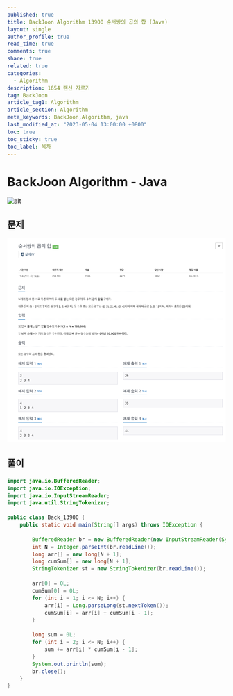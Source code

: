 ```yaml
---
published: true
title: BackJoon Algorithm 13900 순서쌍의 곱의 합 (Java)
layout: single
author_profile: true
read_time: true
comments: true
share: true
related: true
categories:
  - Algorithm
description: 1654 랜선 자르기
tag: BackJoon
article_tag1: Algorithm
article_section: Algorithm
meta_keywords: BackJoon,Algorithm, java
last_modified_at: "2023-05-04 13:00:00 +0800"
toc: true
toc_sticky: true
toc_label: 목차
---
```


# BackJoon Algorithm - Java

![alt](https://d2gd6pc034wcta.cloudfront.net/images/logo@2x.png)

## 문제

![alt](/assets/images/post/Algorithm/13900.png)

## 풀이

```java
import java.io.BufferedReader;
import java.io.IOException;
import java.io.InputStreamReader;
import java.util.StringTokenizer;

public class Back_13900 {
    public static void main(String[] args) throws IOException {

        BufferedReader br = new BufferedReader(new InputStreamReader(System.in));
        int N = Integer.parseInt(br.readLine());
        long arr[] = new long[N + 1];
        long cumSum[] = new long[N + 1];
        StringTokenizer st = new StringTokenizer(br.readLine());

        arr[0] = 0L;
        cumSum[0] = 0L;
        for (int i = 1; i <= N; i++) {
            arr[i] = Long.parseLong(st.nextToken());
            cumSum[i] = arr[i] + cumSum[i - 1];
        }

        long sum = 0L;
        for (int i = 2; i <= N; i++) {
            sum += arr[i] * cumSum[i - 1];
        }
        System.out.println(sum);
        br.close();
    }
}

```
